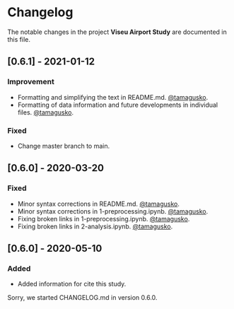 # Changelog

The notable changes in the project **Viseu Airport Study** are documented in this file.

## [0.6.1] - 2021-01-12

### Improvement

- Formatting and simplifying the text in README.md. [@tamagusko](https://github.com/tamagusko).
- Formatting of data information and future developments in individual files. [@tamagusko](https://github.com/tamagusko).

### Fixed

* Change master branch to main.

## [0.6.0] - 2020-03-20

### Fixed

- Minor syntax corrections in README.md. [@tamagusko](https://github.com/tamagusko).
- Minor syntax corrections in 1-preprocessing.ipynb. [@tamagusko](https://github.com/tamagusko).
- Fixing broken links in 1-preprocessing.ipynb. [@tamagusko](https://github.com/tamagusko).
- Fixing broken links in 2-analysis.ipynb. [@tamagusko](https://github.com/tamagusko).

## [0.6.0] - 2020-05-10

### Added

- Added information for cite this study. 

Sorry, we started CHANGELOG.md in version 0.6.0.
